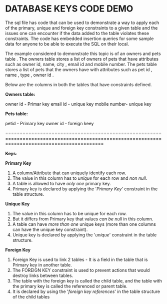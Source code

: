 # DATABASE KEYS CODE DEMO


The sql file has code that can be used to demonstrate a way to apply each of the primary, unique and foreign key constraints to a given table  and the issues one can encounter if the data added to the table violates these constraints.
The code has embedded insertion queries for some sample data for anyone to be able to execute the SQL on their local.

The example considered to demonstrate this topic is of an owners and pets table .
The owners table  stores a list of owners of pets that have attributes such as owner id, name, city , email id and mobile number.
The pets table stores a list of pets that the owners have with attributes such as pet id , name , type , owner id .

Below are the columns in both the tables that have constraints defined.

**Owners table:**

owner id - Primar key
email id - unique key
mobile number- unique key

**Pets table:**

petid - Primary key
owner id - foreign keey


==============================================================================================================================================

**Keys**:

**Primary Key**

1. A column/Attribute that can uniquely identify each row. 
2. The value in this column has to _unique_ for each row and _non null_.
3. A table is allowed to have _only one_ primary key.
4. Primary key is declared by applying the '_Primary Key_' constraint in the table structure.

**Unique Key**

1. The value in this column has to be unique for each row.
2. But it differs from Primary key that values _can be null_ in this column.
3. A table can have _more than one_ unique keys (more than one columns can have the unique key constraint).
4. Unique key is declared by applying the '_unique_' constraint in the table structure.

**Foreign Key**

1. Foreign Key is used to link 2 tables - It is a field in the table that is Primary key in another table.
2. The FOREIGN KEY constraint is used to prevent actions that would destroy links between tables.
3. The table with the foreign key is called the child table, and the table with the primary key is called the referenced or parent table.
4. It is declared by using the '_foreign key references_' in the table structure of the child tables
